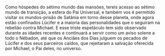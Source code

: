 ﻿Como hóspedes do sétimo mundo das mansões, tereis acesso ao sétimo mundo de transição, a esfera do Pai Universal, e também vos é permitido visitar os mundos-prisão de Satânia em torno desse planeta, onde agora estão confinados Lúcifer e a maioria das personalidades que o seguiram na rebelião contra Michael. E esse triste espetáculo tem sido observado durante as idades recentes e continuará a servir como um aviso solene a todo o Nébadon, até que os Anciães dos Dias julguem os pecados de Lúcifer e dos seus parceiros caídos, que rejeitaram a salvação oferecida por Michael, o Pai deles, no universo.